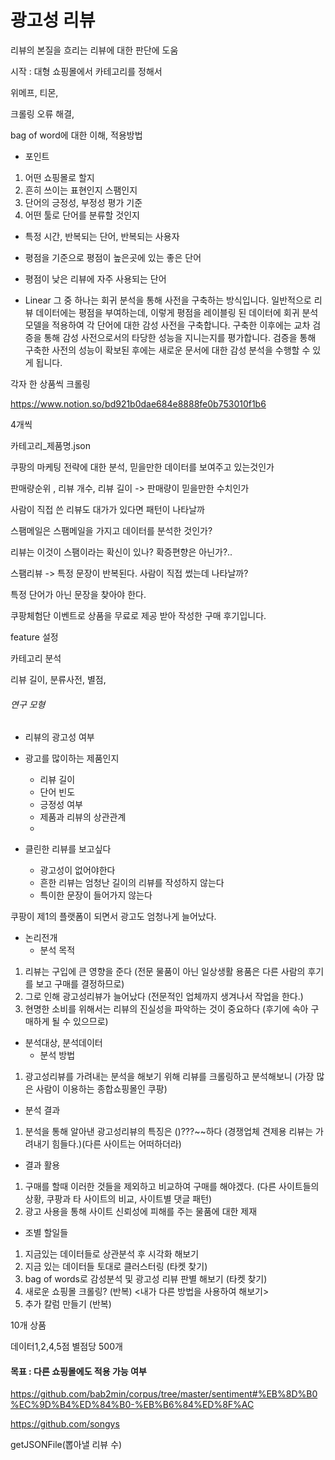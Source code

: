 # 광고성 리뷰

리뷰의 본질을 흐리는 리뷰에 대한 판단에 도움



시작 :  대형 쇼핑몰에서 카테고리를 정해서

위메프, 티몬, 

크롤링 오류 해결, 

bag of word에 대한 이해, 적용방법



- 포인트

1. 어떤 쇼핑몰로 할지
2. 흔히 쓰이는 표현인지 스팸인지
3. 단어의 긍정성, 부정성 평가 기준
4. 어떤 툴로 단어를 분류할 것인지



- 특정 시간, 반복되는 단어, 반복되는 사용자





- 평점을 기준으로 평점이 높은곳에 있는 좋은 단어
- 평점이 낮은 리뷰에 자주  사용되는 단어
- Linear
  그 중 하나는 회귀 분석을 통해 사전을 구축하는 방식입니다. 일반적으로 리뷰 데이터에는 평점을 부여하는데, 이렇게 평점을 레이블링 된 데이터에 회귀 분석 모델을 적용하여 각 단어에 대한 감성 사전을 구축합니다. 구축한 이후에는 교차 검증을 통해 감성 사전으로서의 타당한 성능을 지니는지를 평가합니다. 검증을 통해 구축한 사전의 성능이 확보된 후에는 새로운 문서에 대한 감성 분석을 수행할 수 있게 됩니다.



각자 한 상품씩 크롤링

https://www.notion.so/bd921b0dae684e8888fe0b753010f1b6

4개씩

카테고리_제품명.json



쿠팡의 마케팅 전략에 대한 분석, 믿을만한 데이터를 보여주고 있는것인가

판매량순위 , 리뷰 개수, 리뷰 길이 -> 판매량이 믿을만한 수치인가

사람이 직접 쓴 리뷰도 대가가 있다면 패턴이 나타날까

스팸메일은 스팸메일을 가지고 데이터를 분석한 것인가?

리뷰는 이것이 스팸이라는 확신이 있나? 확증편향은 아닌가?..

스팸리뷰 -> 특정 문장이 반복된다. 사람이 직접 썼는데 나타날까?

특정 단어가 아닌 문장을 찾아야 한다.

쿠팡체험단 이벤트로 상품을 무료로 제공 받아 작성한 구매 후기입니다.

feature 설정

카테고리 분석

리뷰 길이, 분류사전, 별점, 



###### 연구 모형

- 리뷰의 광고성 여부
- 광고를 많이하는 제품인지
  - 리뷰 길이
  - 단어 빈도
  - 긍정성 여부
  - 제품과 리뷰의 상관관계
  - 



- 클린한 리뷰를 보고싶다
  - 광고성이 없어야한다
  - 흔한 리뷰는 엄청난 길이의 리뷰를 작성하지 않는다
  - 특이한 문장이 들어가지 않는다



쿠팡이 제1의 플랫폼이 되면서 광고도 엄청나게 늘어났다.



- 논리전개
  - 분석 목적

1. 리뷰는 구입에 큰 영향을 준다 (전문 물품이 아닌 일상생활 용품은 다른 사람의 후기를 보고 구매를 결정하므로)
2. 그로 인해 광고성리뷰가 늘어났다 (전문적인 업체까지 생겨나서 작업을 한다.)
3. 현명한 소비를 위해서는 리뷰의 진실성을 파악하는 것이 중요하다 (후기에 속아 구매하게 될 수 있으므로)

- 분석대상, 분석데이터
  - 분석 방법

1. 광고성리뷰를 가려내는 분석을 해보기 위해 리뷰를 크롤링하고 분석해보니 (가장 많은 사람이 이용하는 종합쇼핑몰인 쿠팡)

- 분석 결과

1. 분석을 통해 알아낸 광고성리뷰의 특징은 ()???~~하다 (경쟁업체 견제용 리뷰는 가려내기 힘들다.)(다른 사이트는 어떠하더라)

- 결과 활용

1. 구매를 할때 이러한 것들을 제외하고 비교하여 구매를 해야겠다. (다른 사이트들의 상황, 쿠팡과 타 사이트의 비교, 사이트별 댓글 패턴)
2. 광고 사용을 통해 사이트 신뢰성에 피해를 주는 물품에 대한 제재



- 조별 할일들

1. 지금있는 데이터들로 상관분석 후 시각화 해보기
2. 지금 있는 데이터들 토대로 클러스터링  (타켓 찾기)
3. bag of words로 감성분석 및 광고성 리뷰 판별 해보기 (타켓 찾기)
4. 새로운 쇼핑몰 크롤링? (반복) <내가 다른 방법을 사용하여 해보기>
5. 추가 칼럼 만들기 (반복)



10개 상품

데이터1,2,4,5점 별점당 500개

#### 목표 : 다른 쇼핑몰에도 적용 가능 여부



https://github.com/bab2min/corpus/tree/master/sentiment#%EB%8D%B0%EC%9D%B4%ED%84%B0-%EB%B6%84%ED%8F%AC



https://github.com/songys



getJSONFile(뽑아낼 리뷰 수)


